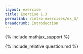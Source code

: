 ```yaml
---
layout: exercise
title: Exercise 1.3
permalink: /intro-exercises/ex_3/
breadcrumb: Introduction
---
```


{% include mathjax_support %}

<div><i class="arrow-up loader" data-chapter="intro-exercises" data-exercise="ex_3" data-rating="0"></i></div>
{% include_relative question.md %}
